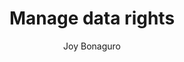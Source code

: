 ---
title: Manage data rights
description: "Governments must actively manage data rights when working with vendors and contractors. If not, unscrupulous vendors or contractors may hold your data hostage."
author: Joy Bonaguro
img-feat: 
icon: fa-solid fa-database
#intro: true
chapters: true
section: Implementation
section-order: 9
#about: true
feedback:
feedback-link: 
launched: true
---